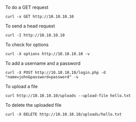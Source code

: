 
To do a GET request
```
curl -x GET http://10.10.10.10
```
To send a head request
```
curl -I http://10.10.10.10
```
To check for options
```
curl -X options http://10.10.10.10 -v
```
To add a username and a password
```
curl -X POST http://10.10.10.10/login.php -d "name=john&password=password" -v
```
To upload a file
```
curl http://10.10.10.10/uploads --upload-file hello.txt
```
To delete the uploaded file
```
curl -X DELETE http://10.10.10.10/uploads/hello.txt
```
